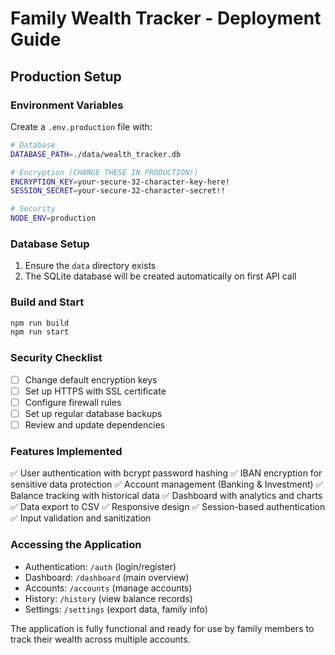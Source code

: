 # Family Wealth Tracker - Deployment Guide

## Production Setup

### Environment Variables
Create a `.env.production` file with:

```bash
# Database
DATABASE_PATH=./data/wealth_tracker.db

# Encryption (CHANGE THESE IN PRODUCTION!)
ENCRYPTION_KEY=your-secure-32-character-key-here!
SESSION_SECRET=your-secure-32-character-secret!!

# Security
NODE_ENV=production
```

### Database Setup
1. Ensure the `data` directory exists
2. The SQLite database will be created automatically on first API call

### Build and Start
```bash
npm run build
npm run start
```

### Security Checklist
- [ ] Change default encryption keys
- [ ] Set up HTTPS with SSL certificate
- [ ] Configure firewall rules
- [ ] Set up regular database backups
- [ ] Review and update dependencies

### Features Implemented
✅ User authentication with bcrypt password hashing
✅ IBAN encryption for sensitive data protection
✅ Account management (Banking & Investment)
✅ Balance tracking with historical data
✅ Dashboard with analytics and charts
✅ Data export to CSV
✅ Responsive design
✅ Session-based authentication
✅ Input validation and sanitization

### Accessing the Application
- Authentication: `/auth` (login/register)
- Dashboard: `/dashboard` (main overview)
- Accounts: `/accounts` (manage accounts)
- History: `/history` (view balance records)
- Settings: `/settings` (export data, family info)

The application is fully functional and ready for use by family members to track their wealth across multiple accounts.